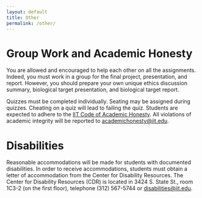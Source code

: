 ```yaml
---
layout: default
title: Other
permalink: /other/
---
```


# Group Work and Academic Honesty

You are allowed and encouraged to help each other on all the assignments. Indeed, you must work in a group for the final project, presentation, and report. However, you should prepare your own unique ethics discussion summary, biological target presentation, and biological target report.

Quizzes must be completed individually. Seating may be assigned during quizzes. Cheating on a quiz will lead to failing the quiz. Students are expected to adhere to the [IIT Code of Academic Honesty](https://www.iit.edu/student-affairs/student-handbook/fine-print/code-academic-honesty). All violations of academic integrity will be reported to academichonesty@iit.edu.

# Disabilities

Reasonable accommodations will be made for students with documented disabilities. In order to receive accommodations, students must obtain a letter of accommodation from the Center for Disability Resources. The Center for Disability Resources (CDR) is located in 3424 S. State St., room 1C3-2 (on the first floor), telephone (312) 567-5744 or disabilities@iit.edu.
